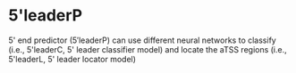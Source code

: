 # 5'leaderP
5' end predictor (5′leaderP) can use different neural networks to classify (i.e., 5'leaderC, 5' leader classifier model) and locate the aTSS regions (i.e., 5'leaderL, 5' leader locator model)


